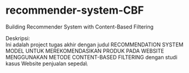# recommender-system-CBF
Building Recommender System with Content-Based Filtering

Deskripsi:\
Ini adalah project tugas akhir dengan judul RECOMMENDATION SYSTEM MODEL UNTUK MEREKOMENDASIKAN PRODUK PADA WEBSITE MENGGUNAKAN METODE CONTENT-BASED
FILTERING dengan studi kasus Website penjualan sepeda\



